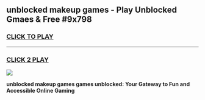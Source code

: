 
## unblocked makeup games - Play Unblocked Gmaes & Free #9x798
<h3>
<a href="https://premium.freeplayer.one?title=unblocked_makeup_games&ref=01M">CLICK TO PLAY</a></h3>
<hr>

<h3>
<a href="https://premium.freeplayer.one?title=unblocked_makeup_games&ref=01M">CLICK 2 PLAY</a>
  
</h3>

<a href="https://premium.freeplayer.one?title=unblocked_makeup_games&ref=01M"><img src="https://clearcache.store/games.png"></a>


**unblocked makeup games games unblocked: Your Gateway to Fun and Accessible Online Gaming**

